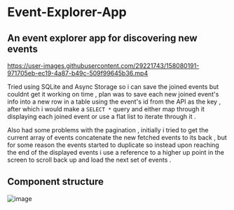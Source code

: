# Event-Explorer-App

## An event explorer app for discovering new events 



https://user-images.githubusercontent.com/29221743/158080191-971705eb-ec19-4a87-b49c-509f99645b36.mp4


Tried using SQLite and Async Storage so i can save the joined events but couldnt get it working on time , plan was to save each new joined event's info into a new row in a table using the event's id from the API as the key , after which i would make a `SELECT *` query and either map through it displaying each joined event or use a flat list to iterate through it .

Also had some problems with the pagination , initially i tried to get the current array of events concatenate the new fetched events to its back , but for some reason the events started to duplicate so instead upon reaching the end of the displayed events i use a reference to a higher up point in the screen to scroll back up and load the next set of events .

## Component structure

![image](https://user-images.githubusercontent.com/29221743/158080578-15afa599-fffa-40d6-8f8b-e4f134b49972.png)
